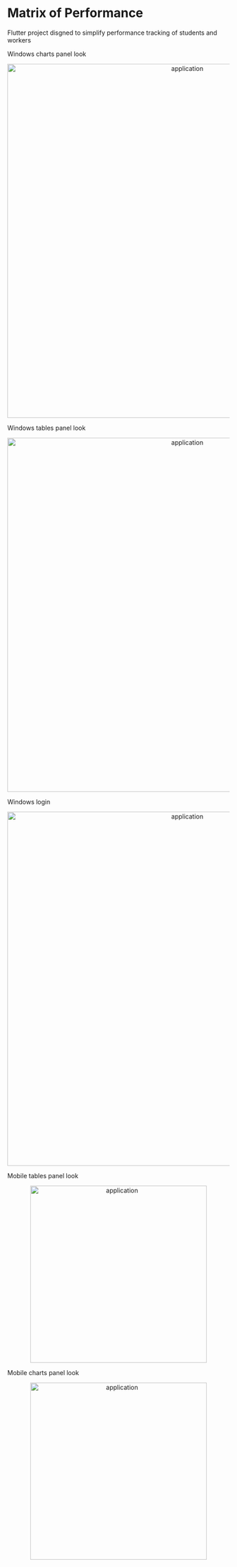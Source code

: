 # Matrix of Performance
 Flutter project disgned to simplify performance tracking of students and workers
 

Windows charts panel look
<p align="center">
  <img src="https://i.imgur.com/oMuiWth.png" alt="application" width="800" />
</p>


Windows tables panel look
<p align="center">
  <img src="https://i.imgur.com/4xeaMOl.png" alt="application" width="800" />
</p>

Windows login

<p align="center">
  <img src="https://i.imgur.com/tGpHi4k.png" alt="application" width="800" />
</p>

Mobile tables panel look

<p align="center">
  <img src="https://i.imgur.com/392ws90.png" alt="application" width="400" />
</p>

Mobile charts panel look

<p align="center">
  <img src="https://i.imgur.com/qg2lSJq.jpg" alt="application" width="400" />
</p>

